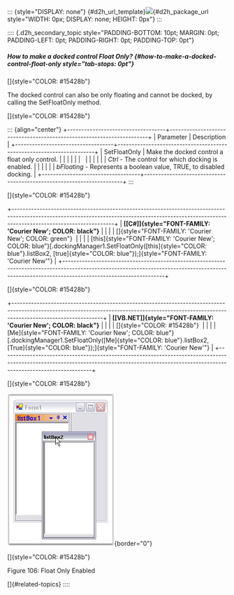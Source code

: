 ::: {style="DISPLAY: none"}
[](ms-xhelp:///?Id=d2h_url_template){#d2h_url_template}![](!package_url!){#d2h_package_url style="WIDTH: 0px; DISPLAY: none; HEIGHT: 0px"}
:::

:::: {.d2h_secondary_topic style="PADDING-BOTTOM: 10pt; MARGIN: 0pt; PADDING-LEFT: 0pt; PADDING-RIGHT: 0pt; PADDING-TOP: 0pt"}
##### How to make a docked control Float Only? {#how-to-make-a-docked-control-float-only style="tab-stops: 0pt"}

[]{style="COLOR: #15428b"} 

The docked control can also be only floating and cannot be docked, by calling the SetFloatOnly method.

[]{style="COLOR: #15428b"} 

::: {align="center"}
+-----------------------------------+----------------------------------------------------------------------+
| Parameter                         | Description                                                          |
+-----------------------------------+----------------------------------------------------------------------+
| SetFloatOnly                      | Make the docked control a float only control.                        |
|                                   |                                                                      |
|                                   |                                                                      |
|                                   |                                                                      |
|                                   | *Ctrl* - The control for which docking is enabled.                   |
|                                   |                                                                      |
|                                   | *bFloating* - Represents a boolean value, TRUE, to disabled docking. |
+-----------------------------------+----------------------------------------------------------------------+
:::

[]{style="COLOR: #15428b"} 

+------------------------------------------------------------------------------------------------------------------------------------------------------------------------------------------------+
| **[\[C#\]]{style="FONT-FAMILY: 'Courier New'; COLOR: black"}**                                                                                                                                 |
|                                                                                                                                                                                                |
| []{style="FONT-FAMILY: 'Courier New'; COLOR: green"}                                                                                                                                           |
|                                                                                                                                                                                                |
| [this]{style="FONT-FAMILY: 'Courier New'; COLOR: blue"}[.dockingManager1.SetFloatOnly([this]{style="COLOR: blue"}.listBox2, [true]{style="COLOR: blue"});]{style="FONT-FAMILY: 'Courier New'"} |
+------------------------------------------------------------------------------------------------------------------------------------------------------------------------------------------------+

[]{style="COLOR: #15428b"} 

+--------------------------------------------------------------------------------------------------------------------------------------------------------------------------------------------+
| **[\[VB.NET\]]{style="FONT-FAMILY: 'Courier New'; COLOR: black"}**                                                                                                                         |
|                                                                                                                                                                                            |
| []{style="COLOR: #15428b"}                                                                                                                                                                 |
|                                                                                                                                                                                            |
| [Me]{style="FONT-FAMILY: 'Courier New'; COLOR: blue"}[.dockingManager1.SetFloatOnly([Me]{style="COLOR: blue"}.listBox2, [True]{style="COLOR: blue"});]{style="FONT-FAMILY: 'Courier New'"} |
+--------------------------------------------------------------------------------------------------------------------------------------------------------------------------------------------+

[]{style="COLOR: #15428b"} 

![](ImagesExt/image76_106.jpg){border="0"}

[]{style="COLOR: #15428b"} 

Figure 106: Float Only Enabled

[]{#related-topics}
::::
